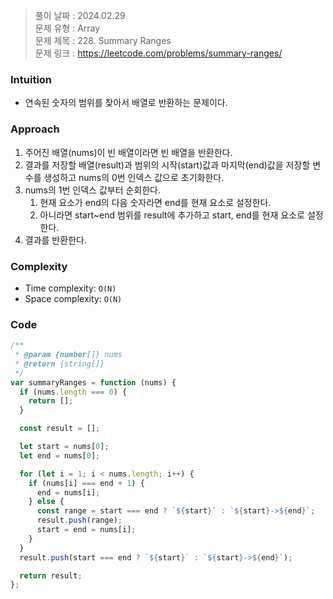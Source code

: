 > 풀이 날짜 : 2024.02.29  
> 문제 유형 : Array  
> 문제 제목 : 228. Summary Ranges  
> 문제 링크 : https://leetcode.com/problems/summary-ranges/

### Intuition

- 연속된 숫자의 범위를 찾아서 배열로 반환하는 문제이다.

### Approach

1. 주어진 배열(nums)이 빈 배열이라면 빈 배열을 반환한다.
2. 결과를 저장할 배열(result)과 범위의 시작(start)값과 마지막(end)값을 저장할 변수를 생성하고 nums의 0번 인덱스 값으로 초기화한다.
3. nums의 1번 인덱스 값부터 순회한다.
   1. 현재 요소가 end의 다음 숫자라면 end를 현재 요소로 설정한다.
   2. 아니라면 start~end 범위를 result에 추가하고 start, end를 현재 요소로 설정한다.
4. 결과를 반환한다.

### Complexity

- Time complexity: `O(N)`
- Space complexity: `O(N)`

### Code

```js
/**
 * @param {number[]} nums
 * @return {string[]}
 */
var summaryRanges = function (nums) {
  if (nums.length === 0) {
    return [];
  }

  const result = [];

  let start = nums[0];
  let end = nums[0];

  for (let i = 1; i < nums.length; i++) {
    if (nums[i] === end + 1) {
      end = nums[i];
    } else {
      const range = start === end ? `${start}` : `${start}->${end}`;
      result.push(range);
      start = end = nums[i];
    }
  }
  result.push(start === end ? `${start}` : `${start}->${end}`);

  return result;
};
```
